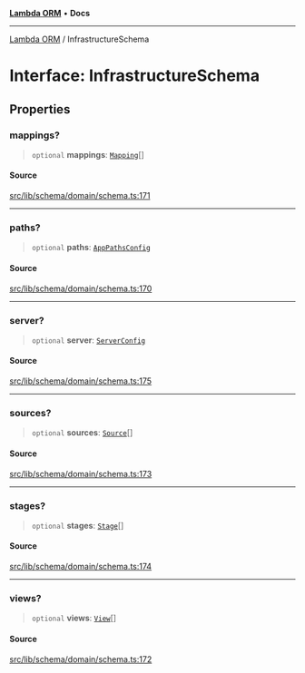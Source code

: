 [**Lambda ORM**](../README.md) • **Docs**

***

[Lambda ORM](../README.md) / InfrastructureSchema

# Interface: InfrastructureSchema

## Properties

### mappings?

> `optional` **mappings**: [`Mapping`](Mapping.md)[]

#### Source

[src/lib/schema/domain/schema.ts:171](https://github.com/lambda-orm/lambdaorm-base/blob/aa369ded9e7763a31678c0168646a8ee1291b500/src/lib/schema/domain/schema.ts#L171)

***

### paths?

> `optional` **paths**: [`AppPathsConfig`](AppPathsConfig.md)

#### Source

[src/lib/schema/domain/schema.ts:170](https://github.com/lambda-orm/lambdaorm-base/blob/aa369ded9e7763a31678c0168646a8ee1291b500/src/lib/schema/domain/schema.ts#L170)

***

### server?

> `optional` **server**: [`ServerConfig`](ServerConfig.md)

#### Source

[src/lib/schema/domain/schema.ts:175](https://github.com/lambda-orm/lambdaorm-base/blob/aa369ded9e7763a31678c0168646a8ee1291b500/src/lib/schema/domain/schema.ts#L175)

***

### sources?

> `optional` **sources**: [`Source`](Source.md)[]

#### Source

[src/lib/schema/domain/schema.ts:173](https://github.com/lambda-orm/lambdaorm-base/blob/aa369ded9e7763a31678c0168646a8ee1291b500/src/lib/schema/domain/schema.ts#L173)

***

### stages?

> `optional` **stages**: [`Stage`](Stage.md)[]

#### Source

[src/lib/schema/domain/schema.ts:174](https://github.com/lambda-orm/lambdaorm-base/blob/aa369ded9e7763a31678c0168646a8ee1291b500/src/lib/schema/domain/schema.ts#L174)

***

### views?

> `optional` **views**: [`View`](View.md)[]

#### Source

[src/lib/schema/domain/schema.ts:172](https://github.com/lambda-orm/lambdaorm-base/blob/aa369ded9e7763a31678c0168646a8ee1291b500/src/lib/schema/domain/schema.ts#L172)
